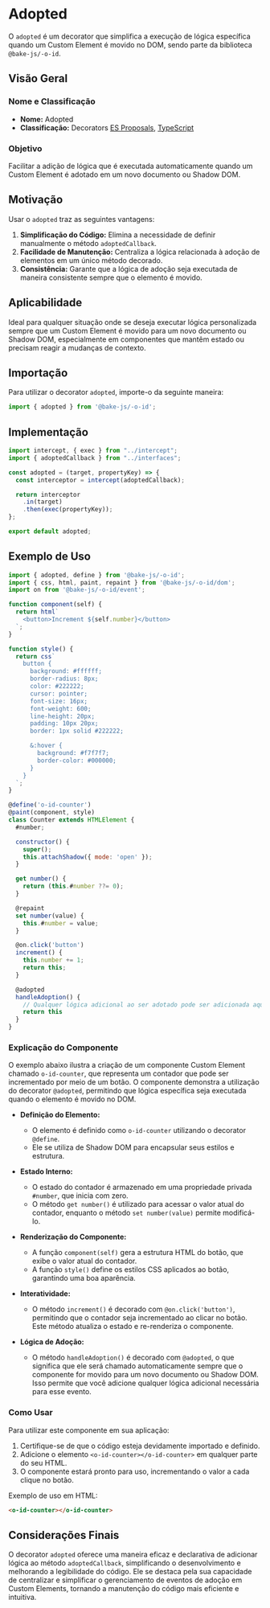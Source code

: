 # Adopted

O `adopted` é um decorator que simplifica a execução de lógica específica quando um Custom Element é movido no DOM, sendo parte da biblioteca `@bake-js/-o-id`.

## Visão Geral

### Nome e Classificação

- **Nome:** Adopted
- **Classificação:** Decorators [ES Proposals](https://www.proposals.es/proposals/Decorators), [TypeScript](https://www.typescriptlang.org/docs/handbook/decorators.html)

### Objetivo

Facilitar a adição de lógica que é executada automaticamente quando um Custom Element é adotado em um novo documento ou Shadow DOM.

## Motivação

Usar o `adopted` traz as seguintes vantagens:

1. **Simplificação do Código:** Elimina a necessidade de definir manualmente o método `adoptedCallback`.
2. **Facilidade de Manutenção:** Centraliza a lógica relacionada à adoção de elementos em um único método decorado.
3. **Consistência:** Garante que a lógica de adoção seja executada de maneira consistente sempre que o elemento é movido.

## Aplicabilidade

Ideal para qualquer situação onde se deseja executar lógica personalizada sempre que um Custom Element é movido para um novo documento ou Shadow DOM, especialmente em componentes que mantêm estado ou precisam reagir a mudanças de contexto.

## Importação

Para utilizar o decorator `adopted`, importe-o da seguinte maneira:

```javascript
import { adopted } from '@bake-js/-o-id';
```

## Implementação

```javascript
import intercept, { exec } from "../intercept";
import { adoptedCallback } from "../interfaces";

const adopted = (target, propertyKey) => {
  const interceptor = intercept(adoptedCallback);

  return interceptor
    .in(target)
    .then(exec(propertyKey));
};

export default adopted;
```

## Exemplo de Uso

```javascript
import { adopted, define } from '@bake-js/-o-id';
import { css, html, paint, repaint } from '@bake-js/-o-id/dom';
import on from '@bake-js/-o-id/event';

function component(self) {
  return html`
    <button>Increment ${self.number}</button>
  `;
}

function style() {
  return css`
    button {
      background: #ffffff;
      border-radius: 8px;
      color: #222222;
      cursor: pointer;
      font-size: 16px;
      font-weight: 600;
      line-height: 20px;
      padding: 10px 20px;
      border: 1px solid #222222;

      &:hover {
        background: #f7f7f7;
        border-color: #000000;
      }
    }
  `;
}

@define('o-id-counter')
@paint(component, style)
class Counter extends HTMLElement {
  #number;

  constructor() {
    super();
    this.attachShadow({ mode: 'open' });
  }

  get number() {
    return (this.#number ??= 0);
  }

  @repaint
  set number(value) {
    this.#number = value;
  }

  @on.click('button')
  increment() {
    this.number += 1;
    return this;
  }

  @adopted
  handleAdoption() {
    // Qualquer lógica adicional ao ser adotado pode ser adicionada aqui
    return this
  }
}
```

### Explicação do Componente

O exemplo abaixo ilustra a criação de um componente Custom Element chamado `o-id-counter`, que representa um contador que pode ser incrementado por meio de um botão. O componente demonstra a utilização do decorator `@adopted`, permitindo que lógica específica seja executada quando o elemento é movido no DOM.

- **Definição do Elemento:**
  - O elemento é definido como `o-id-counter` utilizando o decorator `@define`.
  - Ele se utiliza de Shadow DOM para encapsular seus estilos e estrutura.

- **Estado Interno:**
  - O estado do contador é armazenado em uma propriedade privada `#number`, que inicia com zero.
  - O método `get number()` é utilizado para acessar o valor atual do contador, enquanto o método `set number(value)` permite modificá-lo.

- **Renderização do Componente:**
  - A função `component(self)` gera a estrutura HTML do botão, que exibe o valor atual do contador.
  - A função `style()` define os estilos CSS aplicados ao botão, garantindo uma boa aparência.

- **Interatividade:**
  - O método `increment()` é decorado com `@on.click('button')`, permitindo que o contador seja incrementado ao clicar no botão. Este método atualiza o estado e re-renderiza o componente.

- **Lógica de Adoção:**
  - O método `handleAdoption()` é decorado com `@adopted`, o que significa que ele será chamado automaticamente sempre que o componente for movido para um novo documento ou Shadow DOM. Isso permite que você adicione qualquer lógica adicional necessária para esse evento.

### Como Usar

Para utilizar este componente em sua aplicação:

1. Certifique-se de que o código esteja devidamente importado e definido.
2. Adicione o elemento `<o-id-counter></o-id-counter>` em qualquer parte do seu HTML.
3. O componente estará pronto para uso, incrementando o valor a cada clique no botão.

Exemplo de uso em HTML:

```html
<o-id-counter></o-id-counter>
```

## Considerações Finais

O decorator `adopted` oferece uma maneira eficaz e declarativa de adicionar lógica ao método `adoptedCallback`, simplificando o desenvolvimento e melhorando a legibilidade do código. Ele se destaca pela sua capacidade de centralizar e simplificar o gerenciamento de eventos de adoção em Custom Elements, tornando a manutenção do código mais eficiente e intuitiva.
